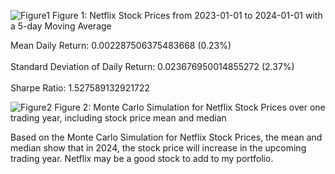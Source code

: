 
![Figure1](https://github.com/MahalyB/Netflix-Stock-Price-Analysis/assets/57423814/395b4e9f-4ae4-4781-9e3d-ebda181ae297)
Figure 1: Netflix Stock Prices from 2023-01-01 to 2024-01-01 with a 5-day Moving Average

Mean Daily Return: 0.002287506375483668 (0.23%) <br><br>
Standard Deviation of Daily Return: 0.023676950014855272 (2.37%) <br><br>
Sharpe Ratio: 1.527589132921722

![Figure2](https://github.com/MahalyB/Netflix-Stock-Price-Analysis/assets/57423814/1b7f68a3-6a0f-444d-9d08-04ad3b6702d8)
Figure 2: Monte Carlo Simulation for Netflix Stock Prices over one trading year, including stock price mean and median

Based on the Monte Carlo Simulation for Netflix Stock Prices, the mean and median show that in 2024, the stock price will increase in the upcoming trading year. Netflix may be a good stock to add to my portfolio.
